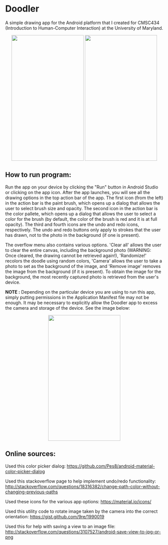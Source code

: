 # Doodler
A simple drawing app for the Android platform that I created for CMSC434 (Introduction to Human-Computer Interaction) at the University of Maryland.

<p align="center">
<img src="https://lh3.googleusercontent.com/HFj0dURbxINqvgSwiSyKTFy7QJgzc8hhax6pDfvhnltSI0NUCD2zlV_jKCIR7vq1jfadLkjucdkqxo0PBDT8TeDldDNNJ_ESjGtAp7hsDLa4Uf8bjlZVm2QJhm1Ol1iRp6hlXNMHCIK2X2GP-cXtTiS6opjZERbM8HVM4bt41MJlUUjkgwNnuh2e0JBJm44jIjnSzGuY2jLgxeFViPD2mAPS9BZfygqdI35luWBW9nlcOYEbCIVTzvzpOab5X_PodlqHyUBgfxkd7Yqm4BfrddD5m7e1wKMpN4QTWxc86FqbCzRhGC8J0uN4lcnpiGBGinez518He0SSA5OxbK4x4Mi3v3eCq41Za4dYln8kuYW3PqK6Bqqqh8on66e_FKjRG5utsuK0WUao2K3cc3ULQHi632VE2TcamXsFk8-pYMI6oLQmtZqyQXWfDlrS5RJ1WEd7GAKZ1eXJjBf2L4LYdAdamWrpsLfpxu_8z7qc2e-G4yEU0LUNAcM_-ZBflCsPBOGsKopNIOByirhEVxlK39H2uXfmkZ_ns9VOI_hvQ8Ln9G9DFJ32XtEmFhvEB047I9mRgarusSp_UjhrwZHq7YvpIlkl2R3dAhLcbDkRCGxrun7q=w900-h1598-no" width="230" height="400" />
<img src="https://lh3.googleusercontent.com/Qgiu6UxKvXFikZbEnGjVEVDOVoOZVd2M0NHr5U977oik-IFE6WAH0zUuzrAUGRSGS9z8x3mM7jT4Ntwk81VMCPlAp8z0J2c1m9j0NLqweQkTZapS-ZQ_VKk9FucLEEOfBmu0yUWxZ2qgCd8YUyxTTux6sTTMFtbMobprkMpHzKE9R1yw-IxVyelvoZfZ0SofQe7ONGlTOJEOBWBqLTZpxxd-f7W-6YJV9_nYkvfKr-iKzAbN3D2OchGIFaW0Psa0bms4Y57rnQHDZIVS8sNbBofQMtGTdff2iBb3VZX28koIwzIZ9bgesb5hHWRHwxVng5pUrspWP-Jxg2-x2bnrZB3MP1NQZReyf7kyRovQoC1kD64SH35EvyOA68DN8ztot4tH7YOomrl_D0NaDA_BDubOeeR0QxaO61EmhXqMzWa7gYnfzg0HswxLKXV1lqV7UDq7FKTEREZQuEF8j1iRVOxpsrbEIDqPu3Ql5x9iMNFhY3H9k2kVkmAOx45jwk0JOrMu9AQ2kE6_88EAbtU98c5z2NiC2Msaggttk3nSYIJKJ_DrfzqsbCVLiOwZA3XSfxTsjiqFW6jFrASwwpSdj2QI2I2_T5FRGaEFuZHPTYnRRuRS=w900-h1598-no" width="230" height="400" />
</p>

## How to run program:
Run the app on your device by clicking the "Run" button in Android Studio or clicking on the app icon. After the app launches, you will 
see all the drawing options in the top action bar of the app. The first icon (from the left) in the action bar is the paint brush, 
which opens up a dialog that allows the user to select brush size and opacity. The second icon in the action bar is the color pallete, 
which opens up a dialog that allows the user to select a color for the brush (by default, the color of the brush is red and it is at full opacity). The third and fourth icons are the undo and redo icons, respectively. The undo and redo buttons only apply to strokes that the user has drawn, not to the photo in the background (if one is present). 

The overflow menu also contains various options. 'Clear all' allows the user to clear the entire canvas, including the background photo (WARNING: Once cleared, the drawing cannot be retrieved again!), 'Randomize!' recolors the doodle using random colors, 'Camera' allows the user to take a photo to set as the background of the image, and 'Remove image' removes the image from the background (if it is present). To obtain the image for the background, the most recently captured photo is retrieved from the user's device.

**NOTE :** Depending on the particular device you are using to run this app, simply putting permissions in the Application Manifest file may not be enough. It may be necessary to explicitly allow the Doodler app to excess the camera and storage of the device. See the image below: 

<p align = "center">
<img src="https://lh3.googleusercontent.com/iEmmx20B3JatwOpZojxI5BGZeEx9Owu1qMoOcJf-uiTsPViV3PKtbLmSxV46HZ1RqaHP2RlLaGXLxQcf7qOzYD5gbKvJNckXx1HGvGrKQnYxJK4v1kw5_IYyya9Rd0iSEZKaOX1aK45fD0-mHcFTsQikFCJEXfqHd7sY4bYJ0CZYFqhoWtmP0ExHYISC2O1pdXB6uifYpfLhxoKzqhKVzXsHq4581Pjo6pRgmEhPgk_DDs2Ekl4srTD7BFPbpUBb2gG6iI3vHYK8zOEcVp4hXMh-dQ0AEHl87Q9XtlIq1DicpftIspHqyvf8FWirK-GeEiO_jP8wZzjMHpOrcnCdK_-4rRNZ870gV67DM4rPfg4EguEvTWTliyqzZQm8570vhuOFhh5VIun_LeleLtNMF6bMGfPc87lTBnhTFaOUgAht4YvS81x_yR-kGZTxT8thFBsuI2GewLg8AzaV7uoFnliL8BIZ6WQoTMw93u7PvCx8gYp1GKntVaRbbgiOLr9ShL_g6SJbqmk6ldcPZ7piLfAdTnSyN93ZFp3QvhiY8Di_UbmBLcdPO_gVT-NiqKGG_9OffIQBKjIbkU8vLo19ViJoTqB7mroOveJfMX1GIl3ufHt8=w900-h1598-no" width="230" height="400" />
</p>

## Online sources:

Used this color picker dialog:
https://github.com/Pes8/android-material-color-picker-dialog

Used this stackoverflow page to help implement undo/redo functionality:
http://stackoverflow.com/questions/18316382/change-path-color-without-changing-previous-paths

Used these icons for the various app options:
https://material.io/icons/

Used this utility code to rotate image taken by the camera into the correct orientation:
https://gist.github.com/9re/1990019

Used this for help with saving a view to an image file:
http://stackoverflow.com/questions/3107527/android-save-view-to-jpg-or-png


